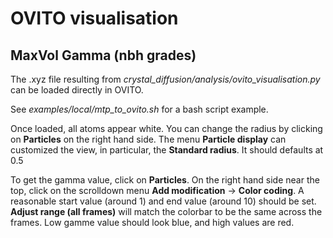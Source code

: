# OVITO visualisation

## MaxVol Gamma (nbh grades)

The .xyz file resulting from *crystal_diffusion/analysis/ovito_visualisation.py* can be loaded directly in OVITO.

See *examples/local/mtp_to_ovito.sh* for a bash script example.

Once loaded, all atoms appear white. You can change the radius by clicking on **Particles** on the right hand side.
The menu **Particle display** can customized the view, in particular, the **Standard radius**. It should defaults at 0.5

To get the gamma value, click on **Particles**. On the right hand side near the top, click on the scrolldown menu
**Add modification** -> **Color coding**. A reasonable start value (around 1) and end value (around 10) should be set.
**Adjust range (all frames)** will match the colorbar to be the same across the frames. Low gamme value should look
blue, and high values are red.